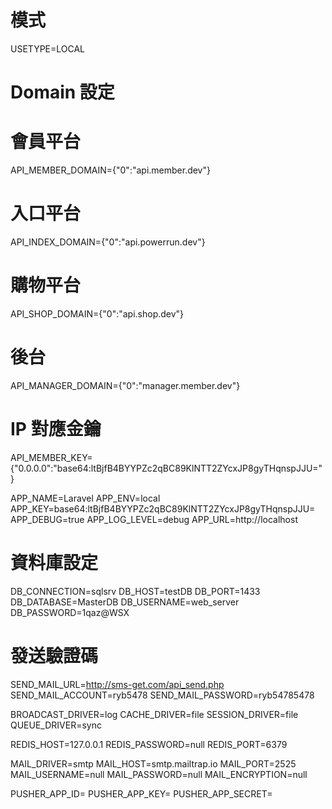# 模式
USETYPE=LOCAL

# Domain 設定
# 會員平台
API_MEMBER_DOMAIN={"0":"api.member.dev"}
# 入口平台
API_INDEX_DOMAIN={"0":"api.powerrun.dev"}
# 購物平台
API_SHOP_DOMAIN={"0":"api.shop.dev"}
# 後台
API_MANAGER_DOMAIN={"0":"manager.member.dev"}

# IP 對應金鑰
API_MEMBER_KEY={"0.0.0.0":"base64:ltBjfB4BYYPZc2qBC89KlNTT2ZYcxJP8gyTHqnspJJU="}

APP_NAME=Laravel
APP_ENV=local
APP_KEY=base64:ltBjfB4BYYPZc2qBC89KlNTT2ZYcxJP8gyTHqnspJJU=
APP_DEBUG=true
APP_LOG_LEVEL=debug
APP_URL=http://localhost

# 資料庫設定
DB_CONNECTION=sqlsrv
DB_HOST=testDB
DB_PORT=1433
DB_DATABASE=MasterDB
DB_USERNAME=web_server
DB_PASSWORD=1qaz@WSX

# 發送驗證碼
SEND_MAIL_URL=http://sms-get.com/api_send.php
SEND_MAIL_ACCOUNT=ryb5478
SEND_MAIL_PASSWORD=ryb54785478

BROADCAST_DRIVER=log
CACHE_DRIVER=file
SESSION_DRIVER=file
QUEUE_DRIVER=sync

REDIS_HOST=127.0.0.1
REDIS_PASSWORD=null
REDIS_PORT=6379

MAIL_DRIVER=smtp
MAIL_HOST=smtp.mailtrap.io
MAIL_PORT=2525
MAIL_USERNAME=null
MAIL_PASSWORD=null
MAIL_ENCRYPTION=null

PUSHER_APP_ID=
PUSHER_APP_KEY=
PUSHER_APP_SECRET=

